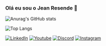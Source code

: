 ### Olá eu sou o Jean Resende 👋

![Anurag's GitHub stats](https://github-readme-stats.vercel.app/api?username=anuraghazra&show_icons=true&theme=radical)

![Top Langs](https://github-readme-stats.vercel.app/api/top-langs/?username=anuraghazra&hide_progress=true)

[![LinkedIn](https://img.shields.io/badge/linkedin-%230077B5.svg?style=for-the-badge&logo=linkedin&logoColor=white)](https://www.linkedin.com/in/jean-silva-de-souza-resende-b72b71181/)
[![Youtube](https://img.shields.io/badge/YouTube-%23FF0000.svg?style=for-the-badge&logo=YouTube&logoColor=white)](https://www.youtube.com/channel/UC06IOL2NnKDYGb8SG5Q4Mmw)
[![Discord](https://img.shields.io/badge/Discord-%235865F2.svg?style=for-the-badge&logo=discord&logoColor=white)](https://discord.gg/QgyPHRfCku)
[![Instagram](https://img.shields.io/badge/Instagram-%23E4405F.svg?style=for-the-badge&logo=Instagram&logoColor=white)](https://instagram.com/resende_jss)
